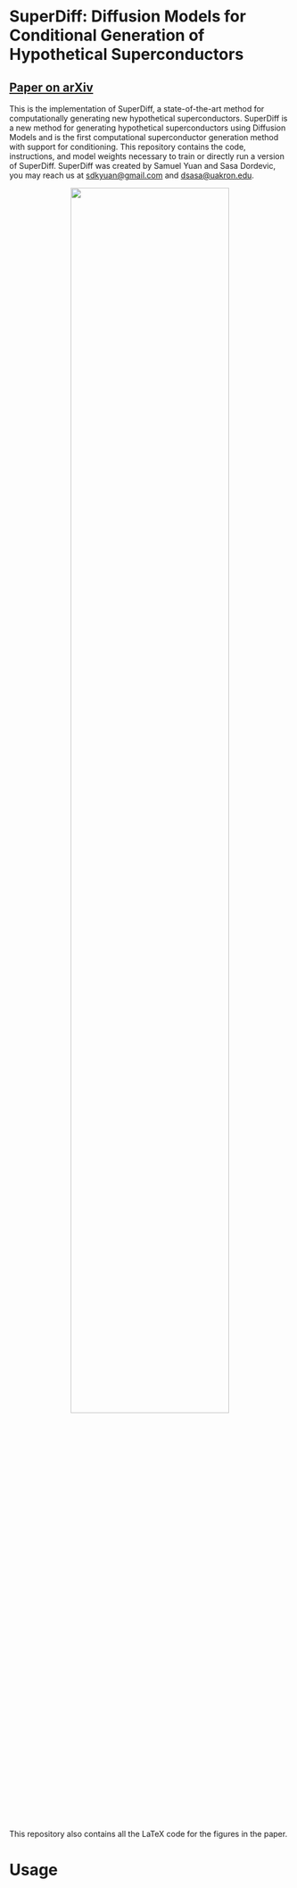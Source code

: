 # SuperDiff: Diffusion Models for Conditional Generation of Hypothetical Superconductors

## [Paper on arXiv](https://arxiv.org/)

This is the implementation of SuperDiff, a state-of-the-art method for computationally generating new hypothetical superconductors. SuperDiff is a new method for generating hypothetical superconductors using Diffusion Models and is the first computational superconductor generation method with support for conditioning. This repository contains the code, instructions, and model weights necessary to train or directly run a version of SuperDiff. SuperDiff was created by Samuel Yuan and Sasa Dordevic, you may reach us at [sdkyuan@gmail.com](mailto:sdkyuan@gmail.com) and [dsasa@uakron.edu](mailto:dsasa@uakron.edu).

<p align="center">
  <img src="https://github.com/sdkyuanpanda/SuperDiff/assets/49769610/fdf28dd9-4fdc-406b-bd3e-d4d67932ddc8" width="75%">
</p>

This repository also contains all the LaTeX code for the figures in the paper.



# Usage
